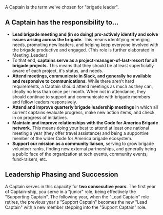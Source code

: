 A Captain is the term we've chosen for "brigade leader". 

## A Captain has the responsibility to...

* **Lead brigade meeting and (in so doing) pro-actively identify and solve issues arising across the brigade.** This means identifying emerging needs, promoting new leaders, and helping keep everyone involved with the brigade productive and engaged. (This role is further elaborated in Meeting_Leader.)
* To that end, **captains serve as a project-manager-of-last-resort for all brigade projects.** This means that they should be at least superficially aware of each project, it's status, and needs.
* **Attend meetings, communicate in Slack, and generally be available and responsive to communications.** While there aren't hard requirements, a Captain should attend meetings as much as they can, ideally no less than once per month. When not in attendance, they should continue to support and communicate with brigade members and fellow leaders responsively.
* **Attend and improve quarterly brigade leadership meetings** in which all current captains evaluate progress, make new action items, and check in on progress of initiatives.
* **Maintain and improve relationships with the Code for America Brigade network.** This means doing your best to attend at least one national meeting a year (they offer travel assistance) and being a supportive member of the wider Code for America brigade ecosystem.
* **Support our mission as a community liaison,** serving to grow brigade volunteer ranks, finding new external partnerships, and generally being a public face of the organization at tech events, community events, fund-raisers, etc.

## Leadership Phasing and Succession

A Captain serves in this capacity for **two consecutive years**. The first year of Captain-ship, you serve in a "junior" role, being effectively the "Supporting Captain". The following year, when the "Lead Captain" role retires, the previous year's "Support Captain" becomes the new "Lead Captain" with a new member stepping into the "Support Captain" role. 